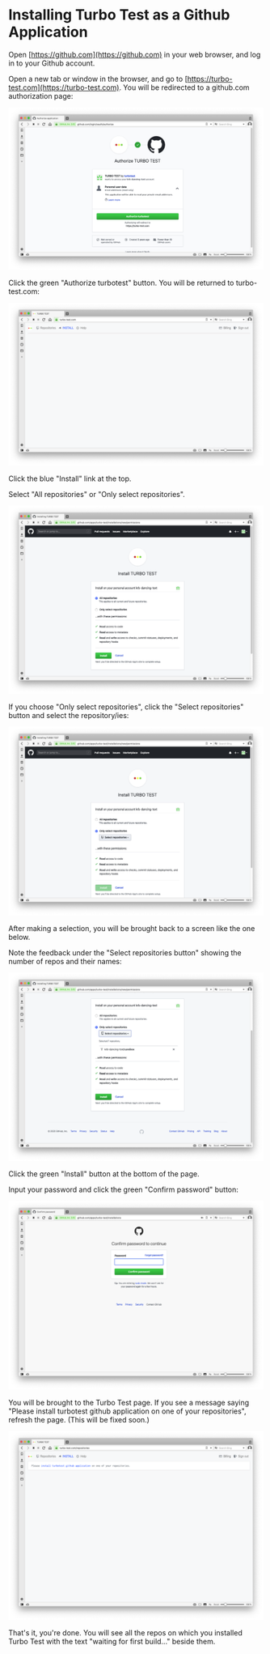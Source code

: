 # Installing Turbo Test as a Github Application

Open [https://github.com](https://github.com) in your web browser, and log in to your Github account.

Open a new tab or window in the browser, and go to [https://turbo-test.com](https://turbo-test.com). You will be redirected to a github.com authorization page: 

![authorize Turbo Test image](.gitbook/assets/1-authorize-turbo-test.png)

Click the green "Authorize turbotest" button. You will be returned to turbo-test.com: 

![install Turbo Test image](.gitbook/assets/2-install-turbo-test.png)

Click the blue "Install" link at the top.

Select "All repositories" or "Only select repositories". 

![all or some repos image](.gitbook/assets/3-all-or-select-repos.png)

If you choose "Only select repositories", click the "Select repositories" button and select the repository/ies: 

![select repositories image](.gitbook/assets/4-select-repos.png)

After making a selection, you will be brought back to a screen like the one below.

Note the feedback under the "Select repositories button" showing the number of repos and their names: 

![show selected repositories image](.gitbook/assets/5-show-selected-repos.png)

Click the green "Install" button at the bottom of the page.

Input your password and click the green "Confirm password" button: 

![confirm github password button](.gitbook/assets/6-confirm-github-password.png)

You will be brought to the Turbo Test page. If you see a message saying "Please install turbotest github application on one of your repositories", refresh the page. (This will be fixed soon.) 

![please install Turbo Test image](.gitbook/assets/7-please-inst-tt.png)

That's it, you're done. You will see all the repos on which you installed Turbo Test with the text "waiting for first build..." beside them.

